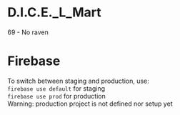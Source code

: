 # D.I.C.E._L_Mart
69 - No raven

# Firebase
To switch between staging and production, use:  
`firebase use default` for staging  
`firebase use prod` for production  
Warning: production project is not defined nor setup yet


